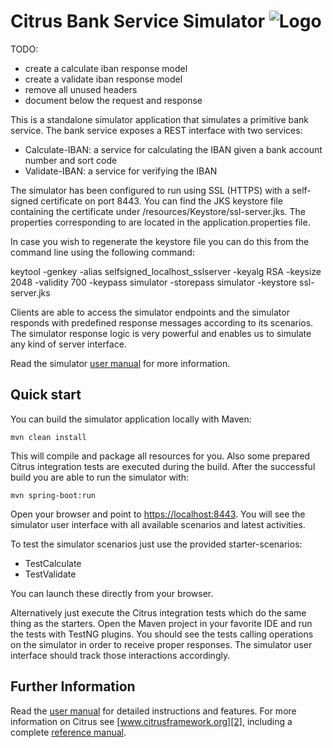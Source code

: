 Citrus Bank Service Simulator ![Logo][1]
=============================================
TODO:
* create a calculate iban response model
* create a validate iban response model
* remove all unused headers
* document below the request and response

This is a standalone simulator application that simulates a primitive bank
service. The bank service exposes a REST interface with two services:
* Calculate-IBAN: a service for calculating the IBAN given a bank account number and sort code
* Validate-IBAN: a service for verifying the IBAN

The simulator has been configured to run using SSL (HTTPS) with a
self-signed certificate on port 8443. You can find the JKS keystore
file containing the certificate under /resources/Keystore/ssl-server.jks.
The properties corresponding to are located in the application.properties file.

In case you wish to regenerate the keystore file you can do this from the
command line using the following command:

keytool -genkey -alias selfsigned_localhost_sslserver -keyalg RSA
-keysize 2048 -validity 700 -keypass simulator -storepass simulator
-keystore ssl-server.jks

Clients are able to access the simulator endpoints and the simulator
responds with predefined response messages according to its scenarios.
The simulator response logic is very powerful and enables us to simulate
any kind of server interface.

Read the simulator [user manual](https://christophd.github.io/citrus-simulator/)
for more information.

Quick start
---------

You can build the simulator application locally with Maven:

```
mvn clean install
```

This will compile and package all resources for you. Also some prepared Citrus integration tests are executed during the build.
After the successful build you are able to run the simulator with:

```
mvn spring-boot:run
```

Open your browser and point to [https://localhost:8443](https://localhost:8443). You will see the simulator user interface with all available scenarios and
latest activities.

To test the simulator scenarios just use the provided starter-scenarios:
 * TestCalculate
 * TestValidate

You can launch these directly from your browser.

Alternatively just execute the Citrus integration tests which do the same thing as the starters.
Open the Maven project in your favorite IDE and run the tests with TestNG plugins. You should
see the tests calling operations on the simulator in order to receive proper responses. The simulator
user interface should track those interactions accordingly.

Further Information
--------------------

Read the [user manual](https://christophd.github.io/citrus-simulator/) for detailed instructions and features.
For more information on Citrus see [www.citrusframework.org][2], including a complete [reference manual][3].

 [1]: http://www.citrusframework.org/img/brand-logo.png "Citrus"
 [2]: http://www.citrusframework.org
 [3]: http://www.citrusframework.org/reference/html/
